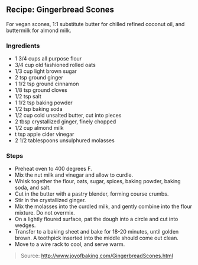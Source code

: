 ## Recipe: Gingerbread Scones
For vegan scones, 1:1 substitute butter for chilled refined coconut oil, and buttermilk for almond milk.  


### Ingredients
 - 1 3/4 cups all purpose flour
 - 3/4 cup old fashioned rolled oats
 - 1/3 cup light brown sugar
 - 2 tsp ground ginger
 - 1 1/2 tsp ground cinnamon
 - 1/8 tsp ground cloves
 - 1/2 tsp salt
 - 1 1/2 tsp baking powder
 - 1/2 tsp baking soda
 - 1/2 cup cold unsalted butter, cut into pieces
 - 2 tbsp crystallized ginger, finely chopped
 - 1/2 cup almond milk
 - t tsp apple cider vinegar
 - 2 1/2 tablespoons unsulphured molasses

### Steps
 - Preheat oven to 400 degrees F.
 - Mix the nut milk and vinegar and allow to curdle.
 - Whisk together the flour, oats, sugar, spices, baking powder, baking soda, and salt.
 - Cut in the butter with a pastry blender, forming course crumbs.
 - Stir in the crystallized ginger.
 - Mix the molasses into the curdled milk, and gently combine into the flour mixture. Do not overmix.
 - On a lightly floured surface, pat the dough into a circle and cut into wedges.
 - Transfer to a baking sheet and bake for 18-20 minutes, until golden brown. A toothpick inserted into the middle should come out clean.
 - Move to a wire rack to cool, and serve warm.

> Source: http://www.joyofbaking.com/GingerbreadScones.html